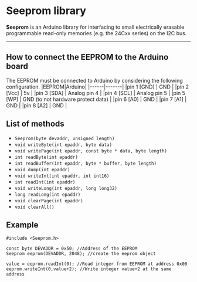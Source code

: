 # Seeprom library
**Seeprom** is an Arduino library for interfacing to small electrically erasable programmable read-only memories (e.g. the 24Cxx series) on the I2C bus.

***
## How to connect the EEPROM to the Arduino board

The EEPROM must be connected to Arduino by considering the following configuration.
|EEPROM|Arduino|
|------|-------|
|pin 1 [GND] | GND |
|pin 2 [Vcc] | 5v |
|pin 3 [SDA] | Analog pin 4 |
|pin 4 [SCL] | Analog pin 5 |
|pin 5 [WP]  | GND (to not hardware protect data) |
|pin 6 [A0]  | GND |
|pin 7 [A1]  | GND |
|pin 8 [A2]  | GND |

## List of methods
* `Seeprom(byte devaddr, unsigned length)`
* `void writeByte(int epaddr, byte data)`
* `void writePage(int epaddr, const byte * data, byte length)`
* `int readByte(int epaddr)`
* `int readBuffer(int epaddr, byte * buffer, byte length)`
* `void dump(int epaddr)`
* `void writeInt(int epaddr, int int16)`
* `int readInt(int epaddr)`
* `void writeLong(int epaddr, long long32)`
* `long readLong(int epaddr)`
* `void clearPage(int epaddr)`
* `void clearAll()`

## Example
```
#include <Seeprom.h>

const byte DEVADDR = 0x50; //Address of the EEPROM
Seeprom eeprom(DEVADDR, 2048); //create the eeprom object

value = eeprom.readInt(0); //Read integer from EEPROM at address 0x00
eeprom.writeInt(0,value+2); //Write integer value+2 at the same address
```
